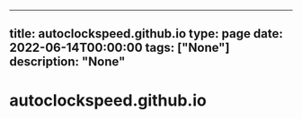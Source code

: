 
---
title: autoclockspeed.github.io
type: page
date: 2022-06-14T00:00:00
tags: ["None"]
description: "None"
---


# autoclockspeed.github.io